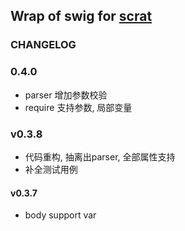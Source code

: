 ## Wrap of swig for [scrat](https://github.com/scrat-team/scrat)

### CHANGELOG

### 0.4.0
- parser 增加参数校验
- require 支持参数, 局部变量

### v0.3.8
- 代码重构, 抽离出parser, 全部属性支持
- 补全测试用例

#### v0.3.7
- body support var


